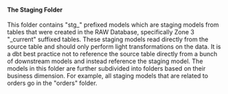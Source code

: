 #### The Staging Folder
This folder contains "stg_" prefixed models which are staging models from tables that were created in the RAW Database, specifically Zone 3 "_current" suffixed tables. These staging models read directly from the source table and should only perform light transformations on the data. It is a dbt best practice not to reference the source table directly from a bunch of downstream models and instead reference the staging model. The models in this folder are further subdivided into folders based on their business dimension. For example, all staging models that are related to orders go in the "orders" folder.